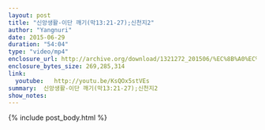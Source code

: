 ```yaml
---
layout: post
title: "신앙생활-이단 깨기(막13:21-27);신천지2"
author: "Yangnuri"
date: 2015-06-29
duration: "54:04"
type: "video/mp4"
enclosure_url: http://archive.org/download/1321272_201506/%EC%8B%A0%EC%95%99%EC%83%9D%ED%99%9C-%EC%9D%B4%EB%8B%A8%20%EA%BA%A0%EA%B8%B0(%EB%A7%8913;21-27);%EC%8B%A0%EC%B2%9C%EC%A7%802.mp4
enclosure_bytes_size: 269,285,314 
link:
  youtube:   http://youtu.be/KsQOx5stVEs
summary:  신앙생활-이단 깨기(막13:21-27);신천지2
show_notes:
---
```


{% include post_body.html %}
